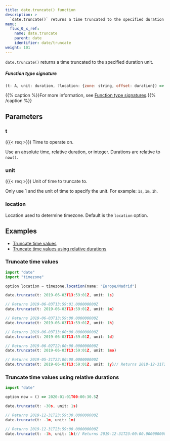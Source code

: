 ```yaml
---
title: date.truncate() function
description: >
  `date.truncate()` returns a time truncated to the specified duration unit.
menu:
  flux_0_x_ref:
    name: date.truncate
    parent: date
    identifier: date/truncate
weight: 101
---
```


<!------------------------------------------------------------------------------

IMPORTANT: This page was generated from comments in the Flux source code. Any
edits made directly to this page will be overwritten the next time the
documentation is generated. 

To make updates to this documentation, update the function comments above the
function definition in the Flux source code:

https://github.com/influxdata/flux/blob/master/stdlib/date/date.flux#L681-L681

Contributing to Flux: https://github.com/influxdata/flux#contributing
Fluxdoc syntax: https://github.com/influxdata/flux/blob/master/docs/fluxdoc.md

------------------------------------------------------------------------------->

`date.truncate()` returns a time truncated to the specified duration unit.



##### Function type signature

```js
(t: A, unit: duration, ?location: {zone: string, offset: duration}) => time where A: Timeable
```

{{% caption %}}For more information, see [Function type signatures](/flux/v0.x/function-type-signatures/).{{% /caption %}}

## Parameters

### t
({{< req >}})
Time to operate on.

Use an absolute time, relative duration, or integer.
Durations are relative to `now()`.

### unit
({{< req >}})
Unit of time to truncate to.

Only use 1 and the unit of time to specify the unit.
For example: `1s`, `1m`, `1h`.

### location

Location used to determine timezone.
Default is the `location` option.




## Examples

- [Truncate time values](#truncate-time-values)
- [Truncate time values using relative durations](#truncate-time-values-using-relative-durations)

### Truncate time values

```js
import "date"
import "timezone"

option location = timezone.location(name: "Europe/Madrid")

date.truncate(t: 2019-06-03T13:59:01Z, unit: 1s)

// Returns 2019-06-03T13:59:01.000000000Z
date.truncate(t: 2019-06-03T13:59:01Z, unit: 1m)

// Returns 2019-06-03T13:59:00.000000000Z
date.truncate(t: 2019-06-03T13:59:01Z, unit: 1h)

// Returns 2019-06-03T13:00:00.000000000Z
date.truncate(t: 2019-06-03T13:59:01Z, unit: 1d)

// Returns 2019-06-02T22:00:00.000000000Z
date.truncate(t: 2019-06-03T13:59:01Z, unit: 1mo)

// Returns 2019-05-31T22:00:00.000000000Z
date.truncate(t: 2019-06-03T13:59:01Z, unit: 1y)// Returns 2018-12-31T23:00:00.000000000Z

```


### Truncate time values using relative durations

```js
import "date"

option now = () => 2020-01-01T00:00:30.5Z

date.truncate(t: -30s, unit: 1s)

// Returns 2019-12-31T23:59:30.000000000Z
date.truncate(t: -1m, unit: 1m)

// Returns 2019-12-31T23:59:00.000000000Z
date.truncate(t: -1h, unit: 1h)// Returns 2019-12-31T23:00:00.000000000Z

```

